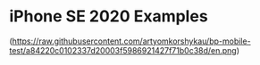 ﻿# iPhone SE 2020 Examples
(https://raw.githubusercontent.com/artyomkorshykau/bp-mobile-test/a84220c0102337d20003f5986921427f71b0c38d/en.png)

